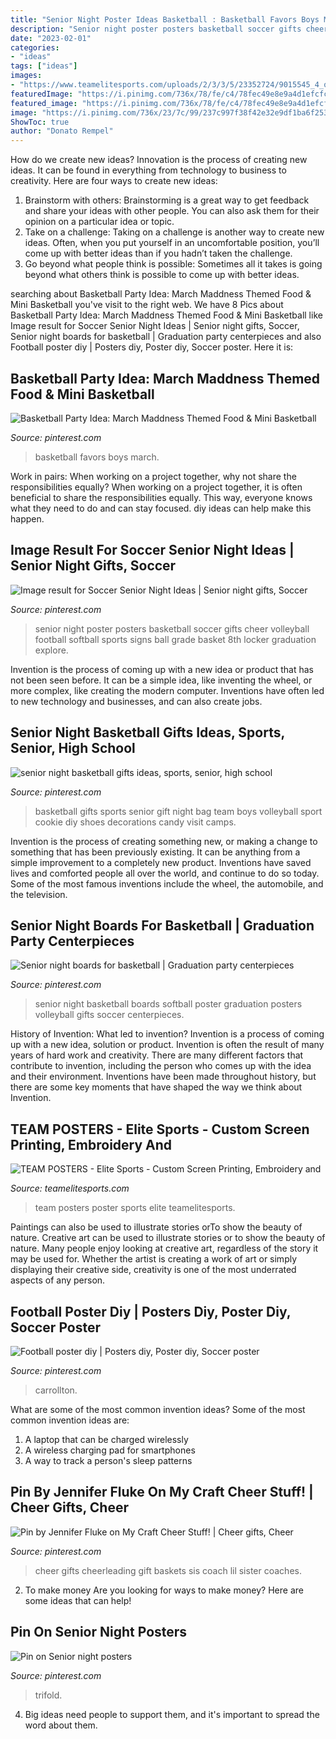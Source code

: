 ```yaml
---
title: "Senior Night Poster Ideas Basketball : Basketball Favors Boys March"
description: "Senior night poster posters basketball soccer gifts cheer volleyball football softball sports signs ball grade basket 8th locker graduation explore"
date: "2023-02-01"
categories:
- "ideas"
tags: ["ideas"]
images:
- "https://www.teamelitesports.com/uploads/2/3/3/5/23352724/9015545_4_orig.jpg"
featuredImage: "https://i.pinimg.com/736x/78/fe/c4/78fec49e8e9a4d1efcfc3f8f007a710d.jpg"
featured_image: "https://i.pinimg.com/736x/78/fe/c4/78fec49e8e9a4d1efcfc3f8f007a710d.jpg"
image: "https://i.pinimg.com/736x/23/7c/99/237c997f38f42e32e9df1ba6f253fdcb--basketball-tournaments-boys-basketball-party-ideas.jpg?b=t"
ShowToc: true
author: "Donato Rempel"
---
```



How do we create new ideas?
Innovation is the process of creating new ideas. It can be found in everything from technology to business to creativity. Here are four ways to create new ideas:

1. Brainstorm with others: Brainstorming is a great way to get feedback and share your ideas with other people. You can also ask them for their opinion on a particular idea or topic.
2. Take on a challenge: Taking on a challenge is another way to create new ideas. Often, when you put yourself in an uncomfortable position, you’ll come up with better ideas than if you hadn’t taken the challenge.
3. Go beyond what people think is possible: Sometimes all it takes is going beyond what others think is possible to come up with better ideas.

	

		
searching about Basketball Party Idea: March Maddness Themed Food &amp; Mini Basketball you've visit to the right web. We have 8 Pics about Basketball Party Idea: March Maddness Themed Food &amp; Mini Basketball like Image result for Soccer Senior Night Ideas | Senior night gifts, Soccer, Senior night boards for basketball | Graduation party centerpieces and also Football poster diy | Posters diy, Poster diy, Soccer poster. Here it is:
		
    
## Basketball Party Idea: March Maddness Themed Food &amp; Mini Basketball

<img loading=lazy src="https://i.pinimg.com/736x/23/7c/99/237c997f38f42e32e9df1ba6f253fdcb--basketball-tournaments-boys-basketball-party-ideas.jpg?b=t" onerror="this.onerror=null;this.src='https://tse3.mm.bing.net/th?id=OIP.yKGCC-KMLuGVFPpXdhVJrAHaLG&amp;pid=15.1';" alt="Basketball Party Idea: March Maddness Themed Food &amp; Mini Basketball">

_Source: pinterest.com_

>basketball favors boys march. 

	

Work in pairs: When working on a project together, why not share the responsibilities equally?
When working on a project together, it is often beneficial to share the responsibilities equally. This way, everyone knows what they need to do and can stay focused. diy ideas can help make this happen.

    
## Image Result For Soccer Senior Night Ideas | Senior Night Gifts, Soccer

<img loading=lazy src="https://i.pinimg.com/736x/b5/e8/a7/b5e8a75d44d17547ff08c2ad9d506033.jpg" onerror="this.onerror=null;this.src='https://tse2.mm.bing.net/th?id=OIP.V7W5SrX_JsxGVc5AYldNBgAAAA&amp;pid=15.1';" alt="Image result for Soccer Senior Night Ideas | Senior night gifts, Soccer">

_Source: pinterest.com_

>senior night poster posters basketball soccer gifts cheer volleyball football softball sports signs ball grade basket 8th locker graduation explore. 

	

Invention is the process of coming up with a new idea or product that has not been seen before. It can be a simple idea, like inventing the wheel, or more complex, like creating the modern computer. Inventions have often led to new technology and businesses, and can also create jobs.

    
## Senior Night Basketball Gifts Ideas, Sports, Senior, High School

<img loading=lazy src="https://i.pinimg.com/736x/1e/26/45/1e2645f197639ed4a37af167bfe89b40.jpg" onerror="this.onerror=null;this.src='https://tse2.mm.bing.net/th?id=OIP.OI5iB83zd2qoJ6aQns0ddQHaFj&amp;pid=15.1';" alt="senior night basketball gifts ideas, sports, senior, high school">

_Source: pinterest.com_

>basketball gifts sports senior gift night bag team boys volleyball sport cookie diy shoes decorations candy visit camps. 

	

Invention is the process of creating something new, or making a change to something that has been previously existing. It can be anything from a simple improvement to a completely new product. Inventions have saved lives and comforted people all over the world, and continue to do so today. Some of the most famous inventions include the wheel, the automobile, and the television.

    
## Senior Night Boards For Basketball | Graduation Party Centerpieces

<img loading=lazy src="https://i.pinimg.com/originals/2a/05/b6/2a05b6865e3934a78eed70db2ee2f04b.jpg" onerror="this.onerror=null;this.src='https://tse2.mm.bing.net/th?id=OIP.Tz8c9aiW61zCV0X14_w-7wHaKo&amp;pid=15.1';" alt="Senior night boards for basketball | Graduation party centerpieces">

_Source: pinterest.com_

>senior night basketball boards softball poster graduation posters volleyball gifts soccer centerpieces. 

	

History of Invention: What led to invention?
Invention is a process of coming up with a new idea, solution or product. Invention is often the result of many years of hard work and creativity. There are many different factors that contribute to invention, including the person who comes up with the idea and their environment. Inventions have been made throughout history, but there are some key moments that have shaped the way we think about Invention.

    
## TEAM POSTERS - Elite Sports - Custom Screen Printing, Embroidery And

<img loading=lazy src="https://www.teamelitesports.com/uploads/2/3/3/5/23352724/9015545_4_orig.jpg" onerror="this.onerror=null;this.src='https://tse3.mm.bing.net/th?id=OIP.Yxpi-oY-YN7j_eihp2_lNQHaEj&amp;pid=15.1';" alt="TEAM POSTERS - Elite Sports - Custom Screen Printing, Embroidery and">

_Source: teamelitesports.com_

>team posters poster sports elite teamelitesports. 

	

Paintings can also be used to illustrate stories orTo show the beauty of nature.
Creative art can be used to illustrate stories or to show the beauty of nature. Many people enjoy looking at creative art, regardless of the story it may be used for. Whether the artist is creating a work of art or simply displaying their creative side, creativity is one of the most underrated aspects of any person.

    
## Football Poster Diy | Posters Diy, Poster Diy, Soccer Poster

<img loading=lazy src="https://i.pinimg.com/736x/99/8d/1b/998d1b793626bfcdaa3257fefb9c7d41.jpg" onerror="this.onerror=null;this.src='https://tse2.mm.bing.net/th?id=OIP.Rac6WZhpW3fsJM4bt7Y-ZAHaNL&amp;pid=15.1';" alt="Football poster diy | Posters diy, Poster diy, Soccer poster">

_Source: pinterest.com_

>carrollton. 

	

What are some of the most common invention ideas?
Some of the most common invention ideas are: 
1. A laptop that can be charged wirelessly
2. A wireless charging pad for smartphones
3. A way to track a person's sleep patterns

    
## Pin By Jennifer Fluke On My Craft Cheer Stuff! | Cheer Gifts, Cheer

<img loading=lazy src="https://i.pinimg.com/originals/a9/13/57/a91357aa3c81669223d59dfcb84a9b65.jpg" onerror="this.onerror=null;this.src='https://tse4.mm.bing.net/th?id=OIP.KXNrH_82vTRBRuL_Ch8G2AHaJ4&amp;pid=15.1';" alt="Pin by Jennifer Fluke on My Craft Cheer Stuff! | Cheer gifts, Cheer">

_Source: pinterest.com_

>cheer gifts cheerleading gift baskets sis coach lil sister coaches. 

	

2. To make money
Are you looking for ways to make money? Here are some ideas that can help!

    
## Pin On Senior Night Posters

<img loading=lazy src="https://i.pinimg.com/736x/78/fe/c4/78fec49e8e9a4d1efcfc3f8f007a710d.jpg" onerror="this.onerror=null;this.src='https://tse1.mm.bing.net/th?id=OIP.12oXX1oeClybgRLvmjEUagHaHa&amp;pid=15.1';" alt="Pin on Senior night posters">

_Source: pinterest.com_

>trifold. 

	

4. Big ideas need people to support them, and it's important to spread the word about them.

